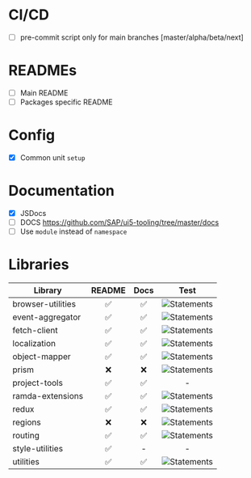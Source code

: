 # CI/CD

- [ ] pre-commit script only for main branches [master/alpha/beta/next]

# READMEs

- [ ] Main README
- [ ] Packages specific README

# Config

- [x] Common unit `setup`

# Documentation

- [x] JSDocs
- [ ] DOCS https://github.com/SAP/ui5-tooling/tree/master/docs
- [ ] Use `module` instead of `namespace`

# Libraries

| Library           |       README       |        Docs        |                                             Test                                              |
| ----------------- | :----------------: | :----------------: | :-------------------------------------------------------------------------------------------: |
| browser-utilities | :white_check_mark: | :white_check_mark: | ![Statements](https://img.shields.io/badge/Coverage-92.19%25-brightgreen.svg "Almost there!") |
| event-aggregator  | :white_check_mark: | :white_check_mark: |    ![Statements](https://img.shields.io/badge/Coverage-100%25-brightgreen.svg "Awesome!")     |
| fetch-client      | :white_check_mark: | :white_check_mark: |    ![Statements](https://img.shields.io/badge/Coverage-100%25-brightgreen.svg "Awesome!")     |
| localization      | :white_check_mark: | :white_check_mark: |    ![Statements](https://img.shields.io/badge/Coverage-100%25-brightgreen.svg "Awesome!")     |
| object-mapper     | :white_check_mark: | :white_check_mark: | ![Statements](https://img.shields.io/badge/Coverage-95.28%25-brightgreen.svg "Almost there!") |
| prism             |        :x:         |        :x:         |       ![Statements](https://img.shields.io/badge/Coverage-0%25-red.svg "A lot to do!")        |
| project-tools     | :white_check_mark: | :white_check_mark: |                                               -                                               |
| ramda-extensions  | :white_check_mark: | :white_check_mark: |    ![Statements](https://img.shields.io/badge/Coverage-100%25-brightgreen.svg "Awesome!")     |
| redux             | :white_check_mark: | :white_check_mark: | ![Statements](https://img.shields.io/badge/Coverage-97.48%25-brightgreen.svg "Almost there!") |
| regions           |        :x:         |        :x:         |       ![Statements](https://img.shields.io/badge/Coverage-0%25-red.svg "A lot to do!")        |
| routing           | :white_check_mark: | :white_check_mark: | ![Statements](https://img.shields.io/badge/Coverage-98.95%25-brightgreen.svg "Almost there!") |
| style-utilities   | :white_check_mark: |         -          |                                               -                                               |
| utilities         | :white_check_mark: | :white_check_mark: |    ![Statements](https://img.shields.io/badge/Coverage-100%25-brightgreen.svg "Awesome!")     |

